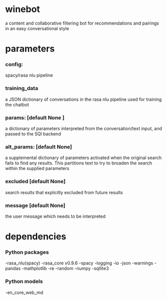 # winebot
a content and collaborative filtering bot for recommendations and pairings in an easy conversational style

# parameters
### config:
spacy/rasa nlu pipeline

### training_data
a JSON dictionary of conversations in the rasa nlu pipeline used for training the chatbot 

### params: [default None ]
a dictionary of parameters interpreted from the conversation/text input, and passed to the SQl backend

### alt_params: [default None]
a supplemental dictionary of parameters activated when the original search fails to find any results. This partitions text to try to broaden the search within the supplied parameters

### excluded [default None]
search results that explicitly excluded from future results

### message [default None]
the user message which needs to be interpreted

# dependencies
### Python packages
-rasa_nlu(spacy) -rasa_core v0.9.6 -spacy -logging -io -json -warnings -pandas -mathplotlib -re -random -numpy -sqllite3 

### Python models
-en_core_web_md
